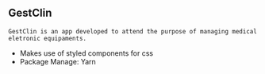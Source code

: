 ## GestClin
    GestClin is an app developed to attend the purpose of managing medical eletronic equipaments.

- Makes use of styled components for css
- Package Manage: Yarn
